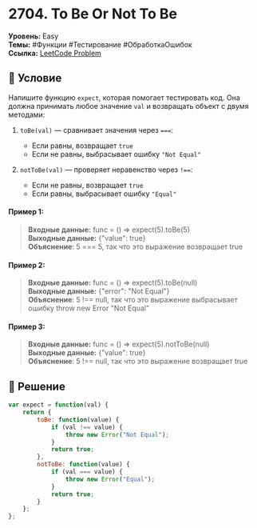 # 2704. To Be Or Not To Be

**Уровень:** Easy  
**Темы:** #Функции #Тестирование #ОбработкаОшибок  
**Ссылка:** [LeetCode Problem](https://leetcode.com/problems/to-be-or-not-to-be/)

## 📜 Условие  
Напишите функцию `expect`, которая помогает тестировать код. Она должна принимать любое значение `val` и возвращать объект с двумя методами:

1. `toBe(val)` — сравнивает значения через `===`:
   - Если равны, возвращает `true`
   - Если не равны, выбрасывает ошибку `"Not Equal"`

2. `notToBe(val)` — проверяет неравенство через `!==`:
   - Если не равны, возвращает `true`
   - Если равны, выбрасывает ошибку `"Equal"`

#### **Пример 1:**  
> **Входные данные:** func = () => expect(5).toBe(5)  
> **Выходные данные:** {"value": true}  
> **Объяснение**:  5 === 5, так что это выражение возвращает true  

#### **Пример 2:**  
> **Входные данные:** func = () => expect(5).toBe(null)  
> **Выходные данные:** {"error": "Not Equal"}  
> **Объяснение**:  5 !== null, так что это выражение выбрасывает ошибку throw new Error "Not Equal"

#### **Пример 3:**  
> **Входные данные:** func = () => expect(5).notToBe(null)  
> **Выходные данные:** {"value": true}  
> **Объяснение**:  5 !== null, так что это выражение возвращает true

## 🎯 Решение
```javascript
var expect = function(val) {
    return {
        toBe: function(value) {
            if (val !== value) {
                throw new Error("Not Equal");
            }
            return true;
        },
        notToBe: function(value) {
            if (val === value) {
                throw new Error("Equal");
            }
            return true;
        }
    };
};
```
